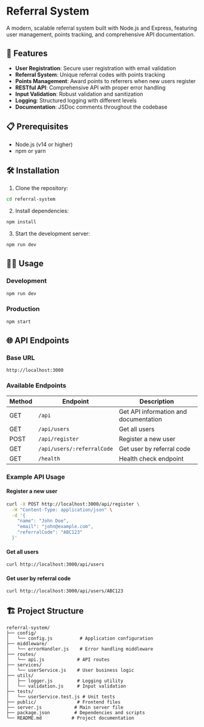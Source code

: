 # Referral System

A modern, scalable referral system built with Node.js and Express, featuring user management, points tracking, and comprehensive API documentation.

## 🚀 Features

- **User Registration**: Secure user registration with email validation
- **Referral System**: Unique referral codes with points tracking
- **Points Management**: Award points to referrers when new users register
- **RESTful API**: Comprehensive API with proper error handling
- **Input Validation**: Robust validation and sanitization
- **Logging**: Structured logging with different levels
- **Documentation**: JSDoc comments throughout the codebase

## 📋 Prerequisites

- Node.js (v14 or higher)
- npm or yarn

## 🛠️ Installation

1. Clone the repository:
```bash
cd referral-system
```

2. Install dependencies:
```bash
npm install
```

3. Start the development server:
```bash
npm run dev
```

## 🏃‍♂️ Usage

### Development
```bash
npm run dev
```

### Production
```bash
npm start
```

## 🌐 API Endpoints

### Base URL
```
http://localhost:3000
```

### Available Endpoints

| Method | Endpoint | Description |
|--------|----------|-------------|
| GET | `/api` | Get API information and documentation |
| GET | `/api/users` | Get all users |
| POST | `/api/register` | Register a new user |
| GET | `/api/users/:referralCode` | Get user by referral code |
| GET | `/health` | Health check endpoint |

### Example API Usage

#### Register a new user
```bash
curl -X POST http://localhost:3000/api/register \
  -H "Content-Type: application/json" \
  -d '{
    "name": "John Doe",
    "email": "john@example.com",
    "referralCode": "ABC123"
  }'
```

#### Get all users
```bash
curl http://localhost:3000/api/users
```

#### Get user by referral code
```bash
curl http://localhost:3000/api/users/ABC123
```

## 🏗️ Project Structure

```
referral-system/
├── config/
│   └── config.js          # Application configuration
├── middleware/
│   └── errorHandler.js    # Error handling middleware
├── routes/
│   └── api.js            # API routes
├── services/
│   └── userService.js    # User business logic
├── utils/
│   ├── logger.js         # Logging utility
│   └── validation.js     # Input validation
├── tests/
│   └── userService.test.js # Unit tests
├── public/               # Frontend files
├── server.js            # Main server file
├── package.json         # Dependencies and scripts
└── README.md           # Project documentation
```

